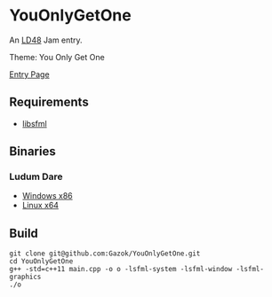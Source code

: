 YouOnlyGetOne
=============

An [LD48](http://ludumdare.com) Jam entry.

Theme: You Only Get One

[Entry
Page](http://www.ludumdare.com/compo/ludum-dare-28/?action=preview&uid=32067)

Requirements
------------

* [libsfml](http://sfml-dev.org)

Binaries
--------

### Ludum Dare
* [Windows x86](http://gazokblog.co.uk/misc/'/'.zip)
* [Linux x64](http://gazokblog.co.uk/misc/'/'.tar.gz)

Build
-----

    git clone git@github.com:Gazok/YouOnlyGetOne.git
    cd YouOnlyGetOne
    g++ -std=c++11 main.cpp -o o -lsfml-system -lsfml-window -lsfml-graphics
    ./o

